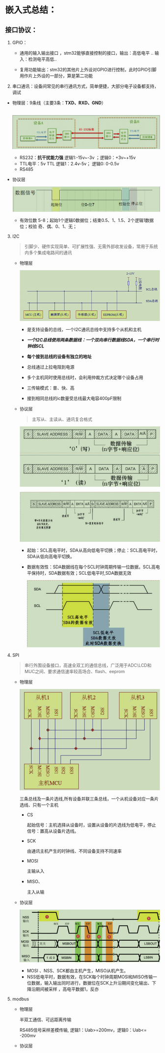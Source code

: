 # 嵌入式总结：

## 接口协议：

1. GPIO：

   - 通用的输入输出接口 ，stm32能够直接控制的接口，输出：高低电平 ..     输入：检测电平高低..  

   - 复用功能输出：stm32的其他片上外设对GPIO进行控制，此时GPIO引脚用作片上外设的一部分，算是第二功能

2.  串口通讯：设备间常见的串行通讯方式，简单便捷，大部分电子设备都支持，调试

   - 物理层：9条线（主要3条：**TXD、RXD、GND**）

     ​    ![image-20230314200201811](image-20230314200201811.png)

     - RS232：**抗干扰能力强** 逻辑1:-15v~-3v ；逻辑0：+3v~+15v 
     - TTL电平：5v TTL 逻辑1：2.4v-5v； 逻辑0: 0-0.5v
     - RS485

   - 协议层

     ![image-20230314201021738](image-20230314201021738.png)

     - 有效位数 5-8；起始1个逻辑0数据位；结束0.5、1、1.5、2个逻辑1数据位；校验 奇、偶、0、1、无； 

3. I2C

   > 引脚少、硬件实现简单、可扩展性强、无需外部收发设备，常用于系统内多个集成电路间的通讯

   - 物理层

     ![image-20230314201714493](image-20230314201714493.png)

     - 是支持设备的总线，一个I2C通讯总线中支持多个从机和主机

     - ***一个I2C总线使用两条数据线：一个双向串行数据线SDA，一个串行时钟线SCL***
     - **每个接到总线的设备有独立的地址**
     - 总线通过上拉电阻到电源
     - 多个主机同时使用总线时，会利用仲裁方式决定哪个设备占用
     - 三传输模式：普、快、高
     - 接到相同总线的ic数量受总线最大电容400pF限制

   - 协议层

     > 主写从、主读从、通讯复合格式

     ![image-20230314202342013](image-20230314202342013.png)

     ![image-20230314202710750](image-20230314202710750-1678841537346.png)

     - 起始：SCL高电平时，SDA从高向低电平切换；停止：SCL高电平时，SDA从低向高电平切换。

     - 数据有效性：SDA数据线在每个SCL时钟周期传输一位数据，SCL高电平保持时，SDA数据有效；SCL低电平时,SDA数据无效

        ![image-20230314203124030](image-20230314203124030.png)

4. SPI

   > 串行外围设备接口，高速全双工的通信总线，广泛用于ADC\LCD和MUC之间、要求通信速率较高场合、flash、eeprom

   - 物理层

     ![image-20230314204232162](image-20230314204232162.png)

     三条总线及一条片选线,所有设备并联三条总线，一个从机设备对应一条片选线、只有一个主机

     - CS

       起始信号：主机选择从设备时，设置从设备的片选线为低电平，停止信号：置高从设备片选线。

     - SCK

       由通讯主机产生的时钟线、不同设备支持不同速率

     - MOSI

       主输从入

     - MISO、

       主入从输

   - 协议层

     ![image-20230314205025637](image-20230314205025637.png)

     - MOSI 、NSS、SCK都由主机产生，MISO从机产生。
     - NSS低电平时，数据有效，在SCK每个时钟周期MOSI和MISO传输一位数据，输入输出同时进行，数据位在SCK上升沿期间变化输出、下降沿期间被采样 ，高电平数据1，反亦

5. modbus

   - 物理层

     半双工通信、可远距离传输

      RS485信号采样差模传输, 逻辑1：Uab>=200mv，逻辑0：Uab<= -200mv

     > 

   - 协议层